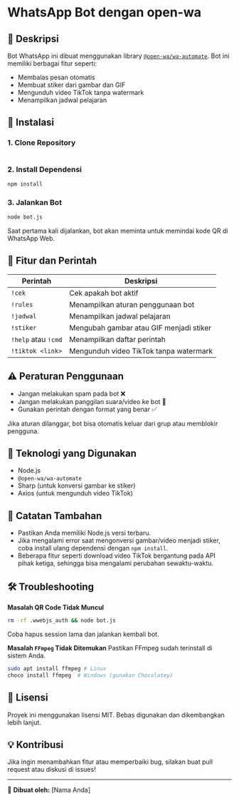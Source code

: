 # WhatsApp Bot dengan open-wa

## 📌 Deskripsi
Bot WhatsApp ini dibuat menggunakan library [`@open-wa/wa-automate`](https://github.com/open-wa/wa-automate-nodejs). Bot ini memiliki berbagai fitur seperti:
- Membalas pesan otomatis
- Membuat stiker dari gambar dan GIF
- Mengunduh video TikTok tanpa watermark
- Menampilkan jadwal pelajaran

## 🚀 Instalasi
### 1. Clone Repository
```sh
```

### 2. Install Dependensi
```sh
npm install
```

### 3. Jalankan Bot
```sh
node bot.js
```

Saat pertama kali dijalankan, bot akan meminta untuk memindai kode QR di WhatsApp Web.

## 📌 Fitur dan Perintah
| Perintah | Deskripsi |
|----------|------------|
| `!cek` | Cek apakah bot aktif |
| `!rules` | Menampilkan aturan penggunaan bot |
| `!jadwal` | Menampilkan jadwal pelajaran |
| `!stiker` | Mengubah gambar atau GIF menjadi stiker |
| `!help` atau `!cmd` | Menampilkan daftar perintah |
| `!tiktok <link>` | Mengunduh video TikTok tanpa watermark |

## ⚠️ Peraturan Penggunaan
- Jangan melakukan spam pada bot ❌
- Jangan melakukan panggilan suara/video ke bot 📵
- Gunakan perintah dengan format yang benar ✅

Jika aturan dilanggar, bot bisa otomatis keluar dari grup atau memblokir pengguna.

## 🔧 Teknologi yang Digunakan
- Node.js
- `@open-wa/wa-automate`
- Sharp (untuk konversi gambar ke stiker)
- Axios (untuk mengunduh video TikTok)

## 📌 Catatan Tambahan
- Pastikan Anda memiliki Node.js versi terbaru.
- Jika mengalami error saat mengonversi gambar/video menjadi stiker, coba install ulang dependensi dengan `npm install`.
- Beberapa fitur seperti download video TikTok bergantung pada API pihak ketiga, sehingga bisa mengalami perubahan sewaktu-waktu.

## 🛠 Troubleshooting
**Masalah QR Code Tidak Muncul**
```sh
rm -rf .wwebjs_auth && node bot.js
```
Coba hapus session lama dan jalankan kembali bot.

**Masalah `FFmpeg` Tidak Ditemukan**
Pastikan FFmpeg sudah terinstall di sistem Anda.
```sh
sudo apt install ffmpeg # Linux
choco install ffmpeg  # Windows (gunakan Chocolatey)
```

## 📜 Lisensi
Proyek ini menggunakan lisensi MIT. Bebas digunakan dan dikembangkan lebih lanjut.

## 💡 Kontribusi
Jika ingin menambahkan fitur atau memperbaiki bug, silakan buat pull request atau diskusi di issues!

---
📌 **Dibuat oleh:** [Nama Anda]

